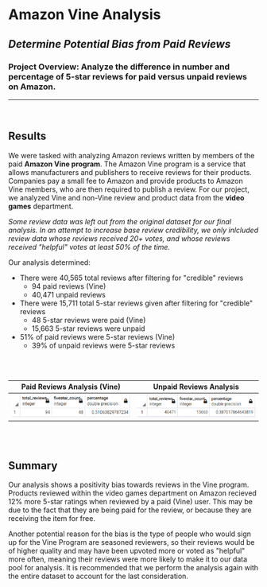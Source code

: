 # Amazon Vine Analysis
## *Determine Potential Bias from Paid Reviews*
### Project Overview: Analyze the difference in number and percentage of 5-star reviews for paid versus unpaid reviews on Amazon.
---
</br>

## Results

We were tasked with analyzing Amazon reviews written by members of the paid **Amazon Vine program**.  The Amazon Vine program is a service that allows manufacturers and publishers to receive reviews for their products. Companies pay a small fee to Amazon and provide products to Amazon Vine members, who are then required to publish a review.  For our project, we analyzed Vine and non-Vine review and product data from the **video games** department.

*Some review data was left out from the original dataset for our final analysis.  In an attempt to increase base review credibility, we only inlcluded review data whose reviews received 20+ votes, and whose reviews received "helpful" votes at least 50% of the time.* 

Our analysis determined:
- There were 40,565 total reviews after filtering for "credible" reviews
  - 94 paid reviews (Vine)
  - 40,471 unpaid reviews
- There were 15,711 total 5-star reviews given after filtering for "credible" reviews
  - 48 5-star reviews were paid (Vine)
  - 15,663 5-star reviews were unpaid
- 51% of paid reviews were 5-star reviews (Vine)
  - 39% of unpaid reviews were 5-star reviews
</br>
</br>

Paid Reviews Analysis (Vine)     |  Unpaid Reviews Analysis
:-------------------------:|:-------------------------:
<img src="https://github.com/ajcurtis916/Amazon_Vine_analysis/blob/main/resources/paid_reviews_analysis.png" width="500" />|<img src="https://github.com/ajcurtis916/Amazon_Vine_analysis/blob/main/resources/unpaid_reviews_analysis.png" width="500"/>
</br>
</br>

## Summary

Our analysis shows a positivity bias towards reviews in the Vine program.  Products reviewed within the video games department on Amazon recieved 12% more 5-star ratings when reviewed by a paid (Vine) user.  This may be due to the fact that they are being paid for the review, or because they are receiving the item for free.

Another potential reason for the bias is the type of people who would sign up for the Vine Program are seasoned reviewers, so their reviews would be of higher quality and may have been upvoted more or voted as "helpful" more often, meaning their reviews were more likely to make it to our data pool for analysis.  It is recommended that we perform the analysis again with the entire dataset to account for the last consideration.  
